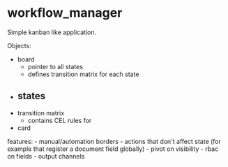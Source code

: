 # workflow_manager

Simple kanban like application.

Objects:
- board
    - pointer to all states
    - defines transition matrix for each state
- states
    - 
- transition matrix
    - contains CEL rules for 
- card

features:
    - manual/automation borders
    - actions that don't affect state (for example that register a document field globally)
    - pivot on visibility
    - rbac on fields
    - output channels

